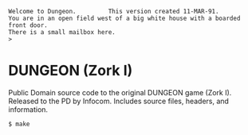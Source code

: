 ```
Welcome to Dungeon.			This version created 11-MAR-91.
You are in an open field west of a big white house with a boarded
front door.
There is a small mailbox here.
>
```
# DUNGEON (Zork I)

Public Domain source code to the original DUNGEON game (Zork I). Released to the PD by Infocom. Includes 
source files, headers, and information.

```
$ make
```
